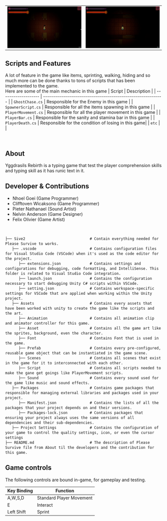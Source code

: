 <table>
  <tr>
    <td align="left" width="50%">
      <img width="100%" alt="gif1" src="https://github.com/NGnolep/ICDA---GameSeed/blob/main/Assets/Asset/HERepogif1.gif">
    </td>
    <td align="right" width="50%">
      <img width="100%" alt="gif2" src="https://github.com/NGnolep/ICDA---GameSeed/blob/main/Assets/Asset/HERepogif2.gif">
    </td>
  </tr>
</table>

##  Scripts and Features

A lot of feature in the game like items, sprinting, walking, hiding and so much more can be done thanks to tons of scripts that has been implemented to the game.<br>
Here are some of the main mechanic in this game
|  Script       | Description                                                  |
| ------------------- | ------------------------------------------------------------ |
| `GhostChase.cs` | Responsible for the Enemy in this game |
| `SpawnerScript.cs` | Responsible for all the items spawning in this game |
| `PlayerMovement.cs`  | Responsible for all the player movement in this game |
| `PlayerBar.cs`  | Responsible for the sanity and stamina bar in this game |
| `PlayerDeath.cs`  | Responsible for the condition of losing in this game|
| `etc`  | |

<br>

## About
Yggdrasils Rebirth is a typing game that test the player comprehension skills and typing skill as it has runic text in it. 
<br>

## Developer & Contributions
- Nhoel Goei (Game Programmer)
- Clifftoven Wicaksono (Game Programmer)
- Pieter Nathanael (Sound Artist)
- Nelvin Anderson (Game Designer)
- Felix Olivier (Game Artist)
<br>

```
├── Sive2                             # Contain everything needed for Please Survive to works.
   ├── .vscode                        # Contains configuration files for Visual Studio Code (VSCode) when it's used as the code editor for the project.
      ├── extensions.json             # Contains settings and configurations for debugging, code formatting, and IntelliSense. This folder is related to Visual Studio Code integration.
      ├── launch.json                 # Contains the configuration necessary to start debugging Unity C# scripts within VSCode.                     
      ├── setting.json                # Contains workspace-specific settings for VSCode that are applied when working within the Unity project.
   ├── Assets                         # Contains every assets that have been worked with unity to create the game like the scripts and the art.
      ├── Animation                   # Contains all animation clip and animator controller for this game.
      ├── Asset                       # Contains all the game art like the sprites, background, even the character.
      ├── Font                        # Contains Font that is used in the game.
      ├── Prefab                      # Contains every pre-configured, reusable game object that can be instantiated in the game scene.
      ├── Scenes                      # Contains all scenes that exist in the game for it to interconnected with each other.
      ├── Script                      # Contains all scripts needed to make the gane get goings like PlayerMovement scripts.
      ├── Sound                       # Contains every sound used for the game like music and sound effects.
   ├── Packages                       # Contains game packages that responsible for managing external libraries and packages used in your project.
      ├── Manifest.json               # Contains the lists of all the packages that your project depends on and their versions.
      ├── Packages-lock.json          # Contains packages that ensuring your project always uses the same versions of all dependencies and their sub-dependencies.
   ├── Project Settings               # Contains the configuration of your game to control the quality settings, icon, or even the cursor settings
├── README.md                         # The description of Please Survive file from About til the developers and the contribution for this game.
```

## Game controls

The following controls are bound in-game, for gameplay and testing.

| Key Binding       | Function          |
| ----------------- | ----------------- |
| A,W,S,D          | Standard Player Movement |
| E             | Interact           |
| Left Shift    | Sprint |

<br>
